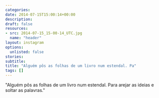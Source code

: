 ```yaml
---
categories:
date: 2014-07-15T15:00:14+00:00
description:
draft: false
resources:
- src: 2014-07-15_15-00-14_UTC.jpg
  name: "header"
layout: instagram
options:
  unlisted: false
stories:
subtitle:
title: "Alguém pôs as folhas de um livro num estendal. Pa"
tags: []
---
```


"Alguém pôs as folhas de um livro num estendal. Para arejar as ideias e soltar as palavras."
